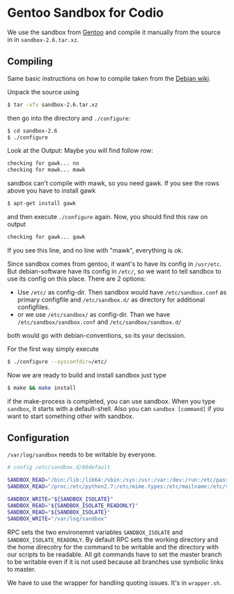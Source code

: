 # Gentoo Sandbox for Codio

We use the sandbox from [Gentoo] and compile it manually from the source in
in `sandbox-2.6.tar.xz`.

## Compiling

Same basic instructions on how to compile taken from the [Debian wiki].

Unpack the source using

```bash
$ tar -xfv sandbox-2.6.tar.xz
```
then go into the directory and `./configure`:

```bash
$ cd sandbox-2.6
$ ./configure
```

Look at the Output: Maybe you will find follow row:

```bash
checking for gawk... no
checking for mawk... mawk
```

sandbox can't compile with mawk, so you need gawk. If you see the rows above
you have to install gawk

```bash
$ apt-get install gawk
```

and then execute `./configure` again. Now, you should find this raw on output

```bash
checking for gawk... gawk
```

If you see this line, and no line with "mawk", everything is ok.

Since sandbox comes from gentoo, it want's to have its config in `/usr/etc`.
But debian-software have its config in `/etc/`, so we want to tell sandbox to use
its config on this place. There are 2 options:

* Use `/etc/` as config-dir. Then sandbox would have `/etc/sandbox.conf` as primary configfile
  and `/etc/sandbox.d/` as directory for additional configfiles.
* or we use `/etc/sandbox/` as config-dir. Than we have `/etc/sandbox/sandbox.conf` and `/etc/sandbox/sandbox.d/`

both would go with debian-conventions, so its your decission.

For the first way simply execute

```bash
$ ./configure --sysconfdir=/etc/
```

Now we are ready to build and install sandbox just type

```bash
$ make && make install
```
if the make-process is completed, you can use sandbox. When you type `sandbox`, it starts with a default-shell.
Also you can `sandbox [command]` if you want to start something other with sandbox.

## Configuration

`/var/log/sandbox` needs to be writable by everyone.


```bash
# config /etc/sandbox.d/00default

SANDBOX_READ="/bin:/lib:/lib64:/sbin:/sys:/usr:/var:/dev:/run:/etc/passwd:/etc/hosts:/etc/nsswitch.conf:/tmp/:/var/tmp/"
SANDBOX_READ="/proc:/etc/python2.7:/etc/mime.types:/etc/mailname:/etc/ssl:/etc/ssh:/etc/services:/etc/pkcs11"

SANDBOX_WRITE="${SANDBOX_ISOLATE}"
SANDBOX_READ="${SANDBOX_ISOLATE_READONLY}"
SANDBOX_READ="${SANDBOX_ISOLATE}"
SANDBOX_WRITE="/var/log/sandbox"
```

RPC sets the two environemnt variables `SANDBOX_ISOLATE` and `SANDBOX_ISOLATE_READONLY`.
By default RPC sets the working directory and the home direcotry for the command to be
writable and the directory with our scripts to be readable. All git commands have
to set the master branch to be writable even if it is not used because all
branches use symbolic links to master.

We have to use the wrapper for handling quoting issues. It's in `wrapper.sh`.

[Gentoo]: http://www.gentoo.org/
[Debian wiki]: https://wiki.debian.org/Sandbox
